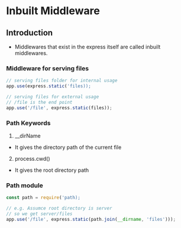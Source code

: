 # Inbuilt Middleware

## Introduction

- Middlewares that exist in the express itself are called inbuilt middlewares.

### Middleware for serving files

```js
// serving files folder for internal usage
app.use(express.static('files));

// serving files for external usage
// /file is the end point
app.use('/file', express.static(files));
```

### Path Keywords

1. \_\_dirName

- It gives the directory path of the current file

2. process.cwd()

- It gives the root directory path

### Path module

```js
const path = require('path);

// e.g. Assumce root directory is server
// so we get server/files
app.use('/file', express.static(path.join(__dirname, 'files')));
```
